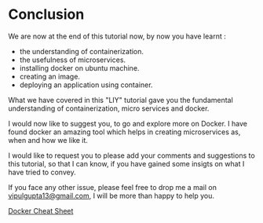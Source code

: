 # Conclusion

We are now at the end of this tutorial now, by now you have learnt :

- the understanding of containerization.
- the usefulness of microservices.
- installing docker on ubuntu machine.
- creating an image.
- deploying an application using container.

What we have covered in this "LIY" tutorial gave you the fundamental understanding of containerization, micro services and docker.

I would now like to suggest you, to go and explore more on Docker. I have found docker an amazing tool which helps in creating microservices as, when and how we like it.

I would like to request you to please add your comments and suggestions to this tutorial, so that I can know, if you have gained some insigts on what I have tried to convey. 

If you face any other issue, please feel free to drop me a mail on vipulgupta13@gmail.com, I will be more than happy to help you.

[Docker Cheat Sheet](https://github.com/vipul-gupta13/docker/blob/master/Docker-Cheat-Sheet)
